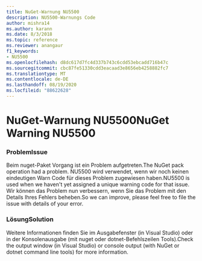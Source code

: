 ```yaml
---
title: NuGet-Warnung NU5500
description: NU5500-Warnungs Code
author: mishra14
ms.author: karann
ms.date: 8/3/2018
ms.topic: reference
ms.reviewer: anangaur
f1_keywords:
- NU5500
ms.openlocfilehash: d8dc617d7fc4d337b743c6cdd53ebcadd716b47c
ms.sourcegitcommit: cbc87fe51330cdd3eacaad3e8656eb4258882fc7
ms.translationtype: MT
ms.contentlocale: de-DE
ms.lasthandoff: 08/19/2020
ms.locfileid: "88622628"
---
```

# <a name="nuget-warning-nu5500"></a><span data-ttu-id="b891b-103">NuGet-Warnung NU5500</span><span class="sxs-lookup"><span data-stu-id="b891b-103">NuGet Warning NU5500</span></span>

### <a name="issue"></a><span data-ttu-id="b891b-104">Problem</span><span class="sxs-lookup"><span data-stu-id="b891b-104">Issue</span></span>

<span data-ttu-id="b891b-105">Beim nuget-Paket Vorgang ist ein Problem aufgetreten.</span><span class="sxs-lookup"><span data-stu-id="b891b-105">The NuGet pack operation had a problem.</span></span> <span data-ttu-id="b891b-106">NU5500 wird verwendet, wenn wir noch keinen eindeutigen Warn Code für dieses Problem zugewiesen haben.</span><span class="sxs-lookup"><span data-stu-id="b891b-106">NU5500 is used when we haven't yet assigned a unique warning code for that issue.</span></span> <span data-ttu-id="b891b-107">Wir können das Problem nun verbessern, wenn Sie das Problem mit den Details Ihres Fehlers beheben.</span><span class="sxs-lookup"><span data-stu-id="b891b-107">So we can improve, please feel free to file the issue with details of your error.</span></span>


### <a name="solution"></a><span data-ttu-id="b891b-108">Lösung</span><span class="sxs-lookup"><span data-stu-id="b891b-108">Solution</span></span>

<span data-ttu-id="b891b-109">Weitere Informationen finden Sie im Ausgabefenster (in Visual Studio) oder in der Konsolenausgabe (mit nuget oder dotnet-Befehlszeilen Tools).</span><span class="sxs-lookup"><span data-stu-id="b891b-109">Check the output window (in Visual Studio) or console output (with NuGet or dotnet command line tools) for more information.</span></span>


